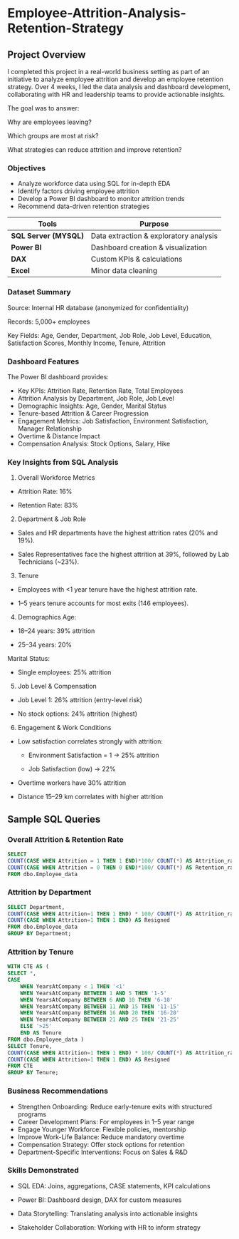 # Employee-Attrition-Analysis-Retention-Strategy
## Project Overview
I completed this project in a real-world business setting as part of an initiative to analyze employee attrition and develop an employee retention strategy. Over 4 weeks, I led the data analysis and dashboard development, collaborating with HR and leadership teams to provide actionable insights.

The goal was to answer:

Why are employees leaving?

Which groups are most at risk?

What strategies can reduce attrition and improve retention?
### Objectives
- Analyze workforce data using SQL for in-depth EDA
- Identify factors driving employee attrition
- Develop a Power BI dashboard to monitor attrition trends
- Recommend data-driven retention strategies

| Tools                   | Purpose                                |
| ---------------------- | -------------------------------------- |
| **SQL Server (MYSQL)** | Data extraction & exploratory analysis |
| **Power BI**           | Dashboard creation & visualization     |
| **DAX**                | Custom KPIs & calculations             |
| **Excel**              | Minor data cleaning                    |

### Dataset Summary
Source: Internal HR database (anonymized for confidentiality)

Records: 5,000+ employees

Key Fields: Age, Gender, Department, Job Role, Job Level, Education, Satisfaction Scores, Monthly Income, Tenure, Attrition

### Dashboard Features
The Power BI dashboard provides:
- Key KPIs: Attrition Rate, Retention Rate, Total Employees
- Attrition Analysis by Department, Job Role, Job Level
- Demographic Insights: Age, Gender, Marital Status
- Tenure-based Attrition & Career Progression
- Engagement Metrics: Job Satisfaction, Environment Satisfaction, Manager Relationship
- Overtime & Distance Impact
- Compensation Analysis: Stock Options, Salary, Hike

### Key Insights from SQL Analysis
1.  Overall Workforce Metrics
   
- Attrition Rate: 16%

- Retention Rate: 83%

2. Department & Job Role
- Sales and HR departments have the highest attrition rates (20% and 19%).

- Sales Representatives face the highest attrition at 39%, followed by Lab Technicians (~23%).

3. Tenure
- Employees with <1 year tenure have the highest attrition rate.

- 1–5 years tenure accounts for most exits (146 employees).

4. Demographics
Age:

- 18–24 years: 39% attrition

- 25–34 years: 20%

Marital Status:

- Single employees: 25% attrition

5. Job Level & Compensation
- Job Level 1: 26% attrition (entry-level risk)

- No stock options: 24% attrition (highest)

6. Engagement & Work Conditions
- Low satisfaction correlates strongly with attrition:

  - Environment Satisfaction = 1 → 25% attrition

  - Job Satisfaction (low) → 22%

- Overtime workers have 30% attrition

- Distance 15–29 km correlates with higher attrition

## Sample SQL Queries
### Overall Attrition & Retention Rate

```sql
SELECT 
COUNT(CASE WHEN Attrition = 1 THEN 1 END)*100/ COUNT(*) AS Attrition_rate,
COUNT(CASE WHEN Attrition = 0 THEN 0 END)*100/ COUNT(*) AS Retention_rate
FROM dbo.Employee_data
```
### Attrition by Department 
```sql
SELECT Department,
COUNT(CASE WHEN Attrition=1 THEN 1 END) * 100/ COUNT(*) AS Attrition_rate,
COUNT(CASE WHEN Attrition=1 THEN 1 END) AS Resigned
FROM dbo.Employee_data
GROUP BY Department;
```
### Attrition by Tenure
```sql
WITH CTE AS (
SELECT *,
CASE
	WHEN YearsAtCompany < 1 THEN '<1'
	WHEN YearsAtCompany BETWEEN 1 AND 5 THEN '1-5'
	WHEN YearsAtCompany BETWEEN 6 AND 10 THEN '6-10'
	WHEN YearsAtCompany BETWEEN 11 AND 15 THEN '11-15'
	WHEN YearsAtCompany BETWEEN 16 AND 20 THEN '16-20'
	WHEN YearsAtCompany BETWEEN 21 AND 25 THEN '21-25'
	ELSE '>25'
	END AS Tenure
FROM dbo.Employee_data )
SELECT Tenure, 
COUNT(CASE WHEN Attrition=1 THEN 1 END) * 100/ COUNT(*) AS Attrition_rate,
COUNT(CASE WHEN Attrition=1 THEN 1 END) AS Resigned
FROM CTE 
GROUP BY Tenure;
```


### Business Recommendations
- Strengthen Onboarding: Reduce early-tenure exits with structured programs
- Career Development Plans: For employees in 1–5 year range
- Engage Younger Workforce: Flexible policies, mentorship
- Improve Work-Life Balance: Reduce mandatory overtime
- Compensation Strategy: Offer stock options for retention
- Department-Specific Interventions: Focus on Sales & R&D

### Skills Demonstrated
- SQL EDA: Joins, aggregations, CASE statements, KPI calculations

- Power BI: Dashboard design, DAX for custom measures

- Data Storytelling: Translating analysis into actionable insights

- Stakeholder Collaboration: Working with HR to inform strategy





